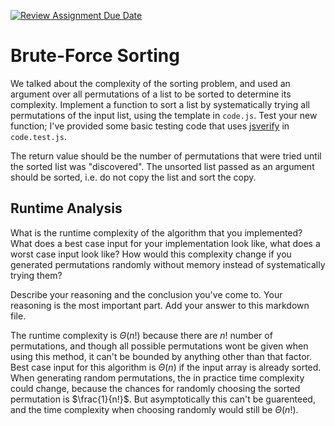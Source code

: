 [![Review Assignment Due Date](https://classroom.github.com/assets/deadline-readme-button-24ddc0f5d75046c5622901739e7c5dd533143b0c8e959d652212380cedb1ea36.svg)](https://classroom.github.com/a/7eEMzrNd)
# Brute-Force Sorting

We talked about the complexity of the sorting problem, and used an argument over
all permutations of a list to be sorted to determine its complexity. Implement
a function to sort a list by systematically trying all permutations of the input
list, using the template in `code.js`. Test your new function; I've provided
some basic testing code that uses [jsverify](https://jsverify.github.io/) in
`code.test.js`.

The return value should be the number of permutations that were tried until the
sorted list was "discovered". The unsorted list passed as an argument should be
sorted, i.e. do not copy the list and sort the copy.

## Runtime Analysis

What is the runtime complexity of the algorithm that you implemented? What does
a best case input for your implementation look like, what does a worst case
input look like? How would this complexity change if you generated permutations
randomly without memory instead of systematically trying them?

Describe your reasoning and the conclusion you've come to. Your reasoning is the
most important part. Add your answer to this markdown file.

The runtime complexity is $\Theta(n!)$ because there are $n!$ number of permutations, and though all possible permutations wont be given when using this method, it can't be bounded by anything other than that factor. 
Best case input for this algorithm is $\Theta(n)$ if the input array is already sorted. 
When generating random permutations, the in practice time complexity could change, because the chances for randomly choosing the sorted permutation is $\frac{1}{n!}$. But asymptotically this can't be guarenteed, and the time complexity when choosing randomly would still be $\Theta(n!)$. 
